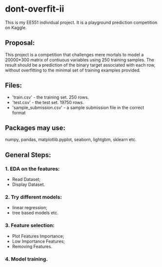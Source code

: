 # dont-overfit-ii

  This is my EE551 individual project. It is a playground prediction competition on Kaggle.
## Proposal:

  This project is a competition that challenges mere mortals to model a 20000*300 matrix of contiuous variables using 250   training samples. The result should be a prediction of the binary target associated with each row, without overfitting to the minimal set of training examples provided.
## Files:
  * 'train.csv' - the training set. 250 rows.
  * 'test.csv' - the test set. 19750 rows.
  * 'sample_submission.csv' - a sample submission file in the correct format
## Packages may use:
  numpy, pandas, matplotlib.pyplot, seaborn, lightgbm, sklearn etc.
## General Steps:
### 1. EDA on the features:
  * Read Dataset;
  * Display Dataset.
### 2. Try different models:
  * linear regression;
  * tree based models etc.
### 3. Feature selection:
  * Plot Features Importance;
  * Low Importance Features;
  * Removing Features.
### 4. Model training.
